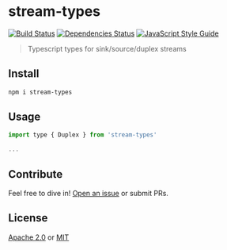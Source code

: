 # stream-types

[![Build Status](https://github.com/achingbrain/stream-types/actions/workflows/main.yml/badge.svg?branch=master)]()
[![Dependencies Status](https://david-dm.org/achingbrain/stream-types/status.svg)](https://david-dm.org/achingbrain/stream-types)
[![JavaScript Style Guide](https://img.shields.io/badge/code_style-standard-brightgreen.svg)](https://standardjs.com)

> Typescript types for sink/source/duplex streams

## Install

```sh
npm i stream-types
```

## Usage

```js
import type { Duplex } from 'stream-types'

...
```

## Contribute

Feel free to dive in! [Open an issue](https://github.com/achingbrain/stream-types/issues/new) or submit PRs.

## License

[Apache 2.0](LICENSE-APACHE) or [MIT](LICENSE-MIT)
